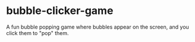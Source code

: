 # bubble-clicker-game
A fun bubble popping game where bubbles appear on the screen, and you click them to "pop" them. 
